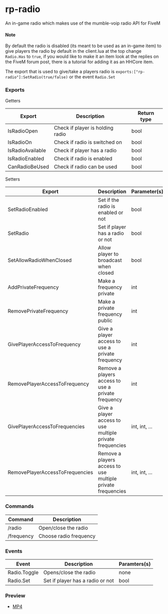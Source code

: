 # rp-radio
An in-game radio which makes use of the mumble-voip radio API for FiveM

#### Note
By default the radio is disabled (its meant to be used as an in-game item) to give players the radio by default in the client.lua at the top change `Radio.Has` to `true`, if you would like to make it an item look at the replies on the FiveM forum post, there is a tutorial for adding it as an HHCore item.

The export that is used to give/take a players radio is `exports:["rp-radio"]:SetRadio(true/false)` or the event `Radio.Set`

### Exports
Getters

| Export           | Description                                         | Return type |
| ---------------- | --------------------------------------------------- | ----------- |
| IsRadioOpen      | Check if player is holding radio                    | bool        |
| IsRadioOn        | Check if radio is switched on                       | bool        |
| IsRadioAvailable | Check if player has a radio                         | bool        |
| IsRadioEnabled   | Check if radio is enabled                           | bool        |
| CanRadioBeUsed   | Check if radio can be used                          | bool        |

Setters
 
| Export                          | Description                                                 | Parameter(s)  |
| ------------------------------- | ----------------------------------------------------------- | ------------- |
| SetRadioEnabled                 | Set if the radio is enabled or not                          | bool          |
| SetRadio                        | Set if player has a radio or not                            | bool          |
| SetAllowRadioWhenClosed         | Allow player to broadcast when closed                       | bool          |
| AddPrivateFrequency             | Make a frequency private                                    | int           |
| RemovePrivateFrequency          | Make a private frequency public                             | int           |
| GivePlayerAccessToFrequency     | Give a player access to use a private frequency             | int           |
| RemovePlayerAccessToFrequency   | Remove a players access to use a private frequency          | int           |
| GivePlayerAccessToFrequencies   | Give a player access to use multiple private frequencies    | int, int, ... |
| RemovePlayerAccessToFrequencies | Remove a players access to use multiple private frequencies | int, int, ... |

### Commands

| Command    | Description              |
| ---------- | ------------------------ |
| /radio     | Open/close the radio     |
| /frequency | Choose radio frequency   |

### Events

| Event        | Description                      | Paramters(s)           |
| ------------ | -------------------------------- | ---------------------- |
| Radio.Toggle | Opens/close the radio            | none                   |
| Radio.Set    | Set if player has a radio or not | bool                   |

### Preview

- [MP4](https://imgur.com/bAT0mls)
